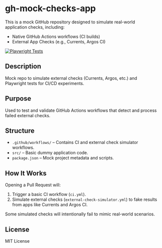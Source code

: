 # gh-mock-checks-app

This is a mock GitHub repository designed to simulate real-world application checks, including:

- Native GitHub Actions workflows (CI builds)
- External App Checks (e.g., Currents, Argos CI)

[![Playwright Tests](https://github.com/lgati/gh-mock-checks-app/actions/workflows/playwright-tests.yml/badge.svg)](https://github.com/lgati/gh-mock-checks-app/actions/workflows/playwright-tests.yml)

## Description

Mock repo to simulate external checks (Currents, Argos, etc.) and Playwright tests for CI/CD experiments.


## Purpose

Used to test and validate GitHub Actions workflows that detect and process failed external checks.

## Structure

- `.github/workflows/` – Contains CI and external check simulator workflows.
- `src/` – Basic dummy application code.
- `package.json` – Mock project metadata and scripts.

## How It Works

Opening a Pull Request will:

1. Trigger a basic CI workflow (`ci.yml`).
2. Simulate external checks (`external-check-simulator.yml`) to fake results from apps like Currents and Argos CI.

Some simulated checks will intentionally fail to mimic real-world scenarios.

## License

MIT License
